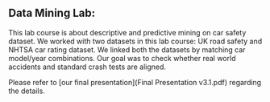 ## Data Mining Lab:

This lab course is about descriptive and predictive mining on car safety dataset. We worked with two datasets in this lab course: UK road safety and NHTSA car rating dataset. 
We linked both the datasets by matching car model/year combinations. Our goal was to check whether real world accidents and standard crash tests are aligned. 

Please refer to [our final presentation](Final Presentation v3.1.pdf) regarding the details.

